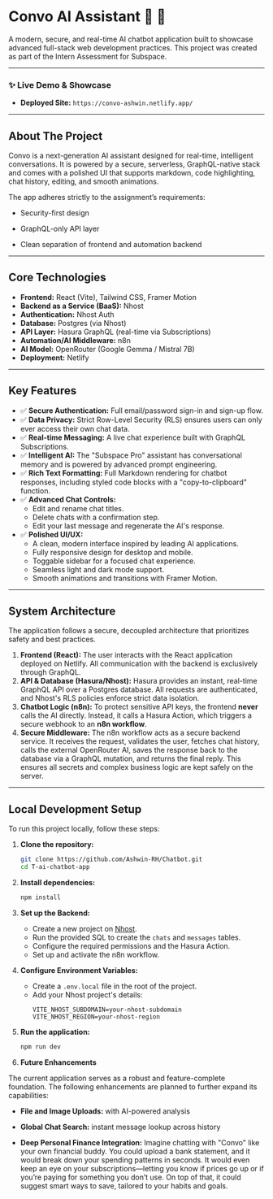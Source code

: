 # Convo AI Assistant 🤖 🚀

A modern, secure, and real-time AI chatbot application built to showcase advanced full-stack web development practices.
This project was created as part of the Intern Assessment for Subspace.

---

### **✨ Live Demo & Showcase**

* **Deployed Site:** `https://convo-ashwin.netlify.app/`

---
## About The Project

Convo is a next-generation AI assistant designed for real-time, intelligent conversations.
It is powered by a secure, serverless, GraphQL-native stack and comes with a polished UI that supports markdown, code highlighting, chat history, editing, and smooth animations.

The app adheres strictly to the assignment’s requirements:

* Security-first design

* GraphQL-only API layer

* Clean separation of frontend and automation backend

---
## Core Technologies

* **Frontend:** React (Vite), Tailwind CSS, Framer Motion
* **Backend as a Service (BaaS):** Nhost
* **Authentication:** Nhost Auth
* **Database:** Postgres (via Nhost)
* **API Layer:** Hasura GraphQL (real-time via Subscriptions)
* **Automation/AI Middleware:** n8n
* **AI Model:** OpenRouter (Google Gemma / Mistral 7B)
* **Deployment:** Netlify

---
## Key Features

* ✅ **Secure Authentication:** Full email/password sign-in and sign-up flow.
* ✅ **Data Privacy:** Strict Row-Level Security (RLS) ensures users can only ever access their own chat data.
* ✅ **Real-time Messaging:** A live chat experience built with GraphQL Subscriptions.
* ✅ **Intelligent AI:** The "Subspace Pro" assistant has conversational memory and is powered by advanced prompt engineering.
* ✅ **Rich Text Formatting:** Full Markdown rendering for chatbot responses, including styled code blocks with a "copy-to-clipboard" function.
* ✅ **Advanced Chat Controls:**
    * Edit and rename chat titles.
    * Delete chats with a confirmation step.
    * Edit your last message and regenerate the AI's response.
* ✅ **Polished UI/UX:**
    * A clean, modern interface inspired by leading AI applications.
    * Fully responsive design for desktop and mobile.
    * Toggable sidebar for a focused chat experience.
    * Seamless light and dark mode support.
    * Smooth animations and transitions with Framer Motion.

---
## System Architecture

The application follows a secure, decoupled architecture that prioritizes safety and best practices.

1.  **Frontend (React):** The user interacts with the React application deployed on Netlify. All communication with the backend is exclusively through GraphQL.
2.  **API & Database (Hasura/Nhost):** Hasura provides an instant, real-time GraphQL API over a Postgres database. All requests are authenticated, and Nhost's RLS policies enforce strict data isolation.
3.  **Chatbot Logic (n8n):** To protect sensitive API keys, the frontend **never** calls the AI directly. Instead, it calls a Hasura Action, which triggers a secure webhook to an **n8n workflow**.
4.  **Secure Middleware:** The n8n workflow acts as a secure backend service. It receives the request, validates the user, fetches chat history, calls the external OpenRouter AI, saves the response back to the database via a GraphQL mutation, and returns the final reply. This ensures all secrets and complex business logic are kept safely on the server.

---
## Local Development Setup

To run this project locally, follow these steps:

1.  **Clone the repository:**
    ```bash
    git clone https://github.com/Ashwin-RH/Chatbot.git
    cd T-ai-chatbot-app
    ```
2.  **Install dependencies:**
    ```bash
    npm install
    ```
3.  **Set up the Backend:**
    * Create a new project on [Nhost](https://nhost.io).
    * Run the provided SQL to create the `chats` and `messages` tables.
    * Configure the required permissions and the Hasura Action.
    * Set up and activate the n8n workflow.

4.  **Configure Environment Variables:**
    * Create a `.env.local` file in the root of the project.
    * Add your Nhost project's details:
        ```
        VITE_NHOST_SUBDOMAIN=your-nhost-subdomain
        VITE_NHOST_REGION=your-nhost-region
        ```

5.  **Run the application:**
    ```bash
    npm run dev
    ```

    
6.  **Future Enhancements**

The current application serves as a robust and feature-complete foundation. The following enhancements are planned to further expand its capabilities:

* **File and Image Uploads:** with AI-powered analysis

* **Global Chat Search:** instant message lookup across history

* **Deep Personal Finance Integration:** Imagine chatting with "Convo" like your own financial buddy. You could upload a bank statement, and it would break down your spending patterns in seconds. It would even keep an eye on your subscriptions—letting you know if prices go up or if you’re paying for something you don’t use. On top of that, it could suggest smart ways to save, tailored to your habits and goals.  

